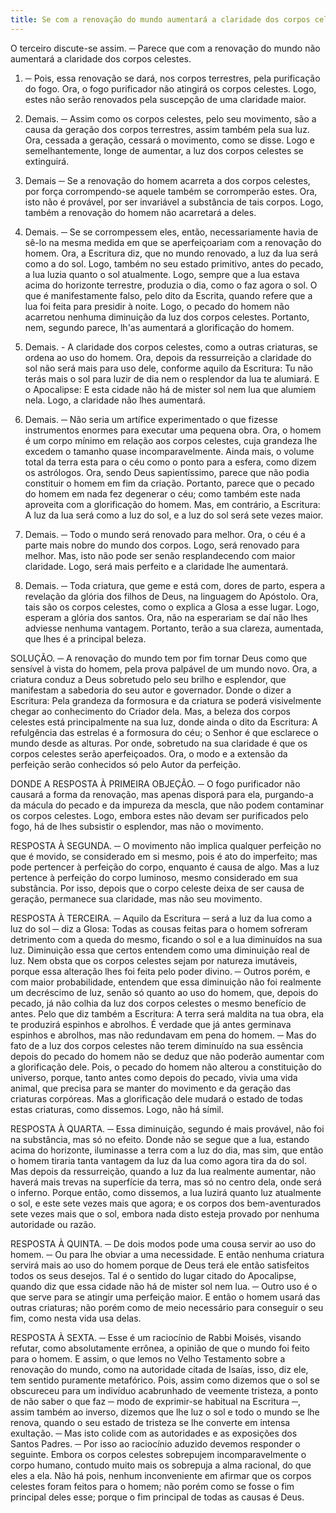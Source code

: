 ```yaml
---
title: Se com a renovação do mundo aumentará a claridade dos corpos celestes
---
```


O terceiro discute-se assim. ─ Parece que com a renovação do mundo não aumentará a claridade dos corpos celestes.  

1. ─ Pois, essa renovação se dará, nos corpos terrestres, pela purificação do fogo. Ora, o fogo purificador não atingirá os corpos celestes. Logo, estes não serão renovados pela suscepção de uma claridade maior.  

2. Demais. ─ Assim como os corpos celestes, pelo seu movimento, são a causa da geração dos corpos terrestres, assim também pela sua luz. Ora, cessada a geração, cessará o movimento, como se disse. Logo e semelhantemente, longe de aumentar, a luz dos corpos celestes se extinguirá.  

3. Demais ─ Se a renovação do homem acarreta a dos corpos celestes, por força corrompendo-se aquele também se corromperão estes. Ora, isto não é provável, por ser invariável a substância de tais corpos. Logo, também a renovação do homem não acarretará a deles.  

4. Demais. ─ Se se corrompessem eles, então, necessariamente havia de sê-lo na mesma medida em que se aperfeiçoariam com a renovação do homem. Ora, a Escritura diz, que no mundo renovado, a luz da lua será como a do sol. Logo, também no seu estado primitivo, antes do pecado, a lua luzia quanto o sol atualmente. Logo, sempre que a lua estava acima do horizonte terrestre, produzia o dia, como o faz agora o sol. O que é manifestamente falso, pelo dito da Escrita, quando refere que a lua foi feita para presidir à noite. Logo, o pecado do homem não acarretou nenhuma diminuição da luz dos corpos celestes. Portanto, nem, segundo parece, lh'as aumentará a glorificação do homem.  

5. Demais. - A claridade dos corpos celestes, como a outras criaturas, se ordena ao uso do homem. Ora, depois da ressurreição a claridade do sol não será mais para uso dele, conforme aquilo da Escritura: Tu não terás mais o sol para luzir de dia nem o resplendor da lua te alumiará. E o Apocalipse: E esta cidade não há de mister sol nem lua que alumiem nela. Logo, a claridade não lhes aumentará.  

6. Demais. ─ Não seria um artífice experimentado o que fizesse instrumentos enormes para executar uma pequena obra. Ora, o homem é um corpo mínimo em relação aos corpos celestes, cuja grandeza lhe excedem o tamanho quase incomparavelmente. Ainda mais, o volume total da terra esta para o céu como o ponto para a esfera, como dizem os astrólogos. Ora, sendo Deus sapientíssimo, parece que não podia constituir o homem em fim da criação. Portanto, parece que o pecado do homem em nada fez degenerar o céu; como também este nada aproveita com a glorificação do homem.  Mas, em contrário, a Escritura: A luz da lua será como a luz do sol, e a luz do sol será sete vezes maior.  

2. Demais. ─ Todo o mundo será renovado para melhor. Ora, o céu é a parte mais nobre do mundo dos corpos. Logo, será renovado para melhor. Mas, isto não pode ser senão resplandecendo com maior claridade. Logo, será mais perfeito e a claridade lhe aumentará.  

3. Demais. ─ Toda criatura, que geme e está com, dores de parto, espera a revelação da glória dos filhos de Deus, na linguagem do Apóstolo. Ora, tais são os corpos celestes, como o explica a Glosa a esse lugar. Logo, esperam a glória dos santos. Ora, não na esperariam se daí não lhes adviesse nenhuma vantagem. Portanto, terão a sua clareza, aumentada, que lhes é a principal beleza.  

SOLUÇÃO. ─ A renovação do mundo tem por fim tornar Deus como que sensível à vista do homem, pela prova palpável de um mundo novo. Ora, a criatura conduz a Deus sobretudo pelo seu brilho e esplendor, que manifestam a sabedoria do seu autor e governador. Donde o dizer a Escritura: Pela grandeza da formosura e da criatura se poderá visivelmente chegar ao conhecimento do Criador dela. Mas, a beleza dos corpos celestes está principalmente na sua luz, donde ainda o dito da Escritura: A refulgência das estrelas é a formosura do céu; o Senhor é que esclarece o mundo desde as alturas. Por onde, sobretudo na sua claridade é que os corpos celestes serão aperfeiçoados. Ora, o modo e a extensão da perfeição serão conhecidos só pelo Autor da perfeição.  

DONDE A RESPOSTA À PRIMEIRA OBJEÇÃO. ─ O fogo purificador não causará a forma da renovação, mas apenas disporá para ela, purgando-a da mácula do pecado e da impureza da mescla, que não podem contaminar os corpos celestes. Logo, embora estes não devam ser purificados pelo fogo, há de lhes subsistir o esplendor, mas não o movimento.  

RESPOSTA À SEGUNDA. ─ O movimento não implica qualquer perfeição no que é movido, se considerado em si mesmo, pois é ato do imperfeito; mas pode pertencer à perfeição do corpo, enquanto é causa de algo. Mas a luz pertence à perfeição do corpo luminoso, mesmo considerado em sua substância. Por isso, depois que o corpo celeste deixa de ser causa de geração, permanece sua claridade, mas não seu movimento.  

RESPOSTA À TERCEIRA. ─ Aquilo da Escritura ─ será a luz da lua como a luz do sol ─ diz a Glosa: Todas as cousas feitas para o homem sofreram detrimento com a queda do mesmo, ficando o sol e a lua diminuídos na sua luz. Diminuição essa que certos entendem como uma diminuição real de luz. Nem obsta que os corpos celestes sejam por natureza imutáveis, porque essa alteração lhes foi feita pelo poder divino. ─ Outros porém, e com maior probabilidade, entendem que essa diminuição não foi realmente um decréscimo de luz, senão só quanto ao uso do homem, que, depois do pecado, já não colhia da luz dos corpos celestes o mesmo benefício de antes. Pelo que diz também a Escritura: A terra será maldita na tua obra, ela te produzirá espinhos e abrolhos. É verdade que já antes germinava espinhos e abrolhos, mas não redundavam em pena do homem. ─ Mas do fato de a luz dos corpos celestes não terem diminuído na sua essência depois do pecado do homem não se deduz que não poderão aumentar com a glorificação dele. Pois, o pecado do homem não alterou a constituição do universo, porque, tanto antes como depois do pecado, vivia uma vida animal, que precisa para se manter do movimento e da geração das criaturas corpóreas. Mas a glorificação dele mudará o estado de todas estas criaturas, como dissemos. Logo, não há símil.  

RESPOSTA À QUARTA. ─ Essa diminuição, segundo é mais provável, não foi na substância, mas só no efeito. Donde não se segue que a lua, estando acima do horizonte, iluminasse a terra com a luz do dia, mas sim, que então o homem tiraria tanta vantagem da luz da lua como agora tira da do sol. Mas depois da ressurreição, quando a luz da lua realmente aumentar, não haverá mais trevas na superfície da terra, mas só no centro dela, onde será o inferno. Porque então, como dissemos, a lua luzirá quanto luz atualmente o sol, e este sete vezes mais que agora; e os corpos dos bem-aventurados sete vezes mais que o sol, embora nada disto esteja provado por nenhuma autoridade ou razão.  

RESPOSTA À QUINTA. ─ De dois modos pode uma cousa servir ao uso do homem. ─ Ou para lhe obviar a uma necessidade. E então nenhuma criatura servirá mais ao uso do homem porque de Deus terá ele então satisfeitos todos os seus desejos. Tal é o sentido do lugar citado do Apocalipse, quando diz que essa cidade não há de mister sol nem lua. ─ Outro uso é o que serve para se atingir uma perfeição maior. E então o homem usará das outras criaturas; não porém como de meio necessário para conseguir o seu fim, como nesta vida usa delas. 

RESPOSTA À SEXTA. ─ Esse é um raciocínio de Rabbi Moisés, visando refutar, como absolutamente errônea, a opinião de que o mundo foi feito para o homem. E assim, o que lemos no Velho Testamento sobre a renovação do mundo, como na autoridade citada de Isaías, isso, diz ele, tem sentido puramente metafórico. Pois, assim como dizemos que o sol se obscureceu para um indivíduo acabrunhado de veemente tristeza, a ponto de não saber o que faz ─ modo de exprimir-se habitual na Escritura ─, assim também ao inverso, dizemos que lhe luz o sol e todo o mundo se lhe renova, quando o seu estado de tristeza se lhe converte em intensa exultação. ─ Mas isto colide com as autoridades e as exposições dos Santos Padres. ─ Por isso ao raciocínio aduzido devemos responder o seguinte. Embora os corpos celestes sobrepujem incomparavelmente o corpo humano, contudo muito mais os sobrepuja a alma racional, do que eles a ela. Não há pois, nenhum inconveniente em afirmar que os corpos celestes foram feitos para o homem; não porém como se fosse o fim principal deles esse; porque o fim principal de todas as causas é Deus.